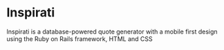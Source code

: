 # Inspirati

Inspirati is a database-powered quote generator with a mobile first design
using the Ruby on Rails framework, HTML and CSS
